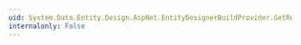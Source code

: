 ```yaml
---
uid: System.Data.Entity.Design.AspNet.EntityDesignerBuildProvider.GetResultFlags(System.CodeDom.Compiler.CompilerResults)
internalonly: False
---
```

